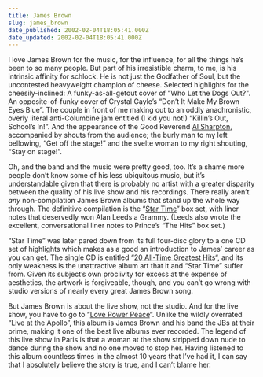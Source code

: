 ```yaml
---
title: James Brown
slug: james_brown
date_published: 2002-02-04T18:05:41.000Z
date_updated: 2002-02-04T18:05:41.000Z
---
```


I love James Brown for the music, for the influence, for all the things he’s been to so many people. But part of his irresistible charm, to me, is his intrinsic affinity for schlock. He is not just the Godfather of Soul, but the uncontested heavyweight champion of cheese. Selected highlights for the cheesily-inclined: A funky-as-all-getout cover of "Who Let the Dogs Out?". An opposite-of-funky cover of Crystal Gayle’s “Don’t It Make My Brown Eyes Blue”. The couple in front of me making out to an oddly anachronistic, overly literal anti-Columbine jam entitled (I kid you not!) “Killin’s Out, School’s In!”. And the appearance of the Good Reverend [Al Sharpton](/index.php?blogarch/2000_11_01_archive.php#1486480), accompanied by shouts from the audience; the burly man to my left bellowing, “Get off the stage!” and the svelte woman to my right shouting, “Stay on stage!”.

Oh, and the band and the music were pretty good, too. It’s a shame more people don’t know some of his less ubiquitous music, but it’s understandable given that there is probably no artist with a greater disparity between the quality of his live show and his recordings. There really aren’t *any* non-compilation James Brown albums that stand up the whole way through. The definitive compilation is the “[Star Time](http://www.amazon.com/exec/obidos/ASIN/B000001G1E/electronicfro-20)” box set, with liner notes that deservedly won Alan Leeds a Grammy. (Leeds also wrote the excellent, conversational liner notes to Prince’s “The Hits” box set.)

“Star Time” was later pared down from its full four-disc glory to a one CD set of highlights which makes as a good an introduction to James’ career as you can get. The single CD is entitled “[20 All-Time Greatest Hits](http://www.amazon.com/exec/obidos/ASIN/B000001DUP/electronicfro-20)“, and its only weakness is the unattractive album art that it and “Star Time” suffer from. Given its subject’s own proclivity for excess at the expense of aesthetics, the artwork is forgiveable, though, and you can’t go wrong with studio versions of nearly every great James Brown song.

But James Brown is about the live show, not the studio. And for the live show, you have to go to “[Love Power Peace](http://www.amazon.com/exec/obidos/ASIN/B000001DWX/electronicfro-20)“. Unlike the wildly overrated “Live at the Apollo”, this album is James Brown and his band the JBs at their prime, making it one of the best live albums ever recorded. The legend of this live show in Paris is that a woman at the show stripped down nude to dance during the show and no one moved to stop her. Having listened to this album countless times in the almost 10 years that I’ve had it, I can say that I absolutely believe the story is true, and I can’t blame her.
